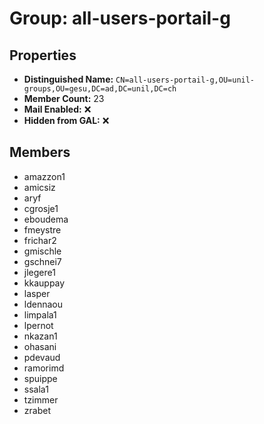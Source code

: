 # Group: all-users-portail-g

## Properties

- **Distinguished Name:** `CN=all-users-portail-g,OU=unil-groups,OU=gesu,DC=ad,DC=unil,DC=ch`
- **Member Count:** 23
- **Mail Enabled:** ❌
- **Hidden from GAL:** ❌

## Members

- amazzon1
- amicsiz
- aryf
- cgrosje1
- eboudema
- fmeystre
- frichar2
- gmischle
- gschnei7
- jlegere1
- kkauppay
- lasper
- ldennaou
- limpala1
- lpernot
- nkazan1
- ohasani
- pdevaud
- ramorimd
- spuippe
- ssala1
- tzimmer
- zrabet

